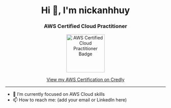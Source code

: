 <h1 align="center">Hi 👋, I'm nickanhhuy</h1>
<h3 align="center">AWS Certified Cloud Practitioner</h3>

<p align="center">
  <a href="https://www.credly.com/earner/earned/badge/8864e96e-1aac-426c-9942-e7ea243ebafd" target="_blank">
    <img src="[https://images.credly.com/size/340x340/images/6848bba0-cb6f-4cce-a866-f3d7c7a7a3b0/image.png](https://images-ext-1.discordapp.net/external/8oeg7LkxozGkIc_vpJkqnGNd6tRl9WalICwbnlCjPGM/https/content.cloudthat.com/resources/wp-content/uploads/2023/12/dgt.png?format=webp&quality=lossless&width=750&height=750)" alt="AWS Certified Cloud Practitioner Badge" width="120"/>
  </a>
</p>

<p align="center">
  <a href="https://www.credly.com/earner/earned/badge/8864e96e-1aac-426c-9942-e7ea243ebafd" target="_blank">
    View my AWS Certification on Credly
  </a>
</p>

---

- 🌱 I’m currently focused on AWS Cloud skills  
- 📫 How to reach me: (add your email or LinkedIn here)
